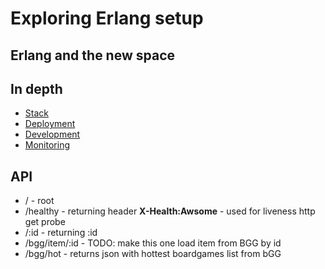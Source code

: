 # Exploring Erlang setup

## Erlang and the new space


## In depth

* [Stack](documentation/stack.md)
* [Deployment](documentation/deployment.md)
* [Development](documentation/development.md)
* [Monitoring](documentation/monitoring.md)



## API

- / - root
- /healthy - returning header **X-Health:Awsome** - used for liveness http get probe
- /:id - returning :id
- /bgg/item/:id - TODO: make this one load item from BGG by id
- /bgg/hot - returns json with hottest boardgames list from bGG